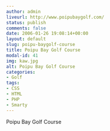 ```yaml
---
author: admin
liveurl: http://www.poipubaygolf.com/
status: publish
comments: false
date: 2006-01-26 19:08:14+00:00
layout: default
slug: poipu-baygolf-course
title: Poipu Bay Golf Course
modal-id: 41
img: kaw.jpg
alt: Poipu Bay Golf Course
categories:
- Golf
tags:
- CSS
- HTML
- PHP
- Smarty
---
```

Poipu Bay Golf Course
